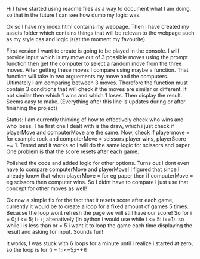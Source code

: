Hi I have started using readme files as a way to document what I am doing, 
so that in the future I can see how dumb my logic was.

Ok so I have my index.html contains my webpage. Then I have created my assets folder which contains things that will be relevan to the webpage such as my style.css and logic.js(at the moment my favourite).

First version I want to create is going to be played in the console. I will provide input which is my move out of 3 possible moves using the prompt function then get the computer to select a random move from the three moves. After getting these moves I compare using maybe a function. That function will take in two arguements my move and the computers. Ultimately I am comparing between 3 moves. Therefore the function must contain 3 conditions that will check if the moves are similar or different. If not similar then which 1 wins and which 1 loses. Then display the result. Seems easy to make. (Everything after this line is updates during or after finishing the project)

Status:
I am currently thinking of how to effectively check who wins and who loses.
The first one I dealt with is the draw, which i just check if playerMove and computerMove are the same.
Now, check if playermove = for example rock and computerMove = scissors player wins, playerScore += 1. Tested and it works so I will do the same logic for scissors and paper. One problem is that the score resets after each game. 

Polished the code and added logic for other options. Turns out I dont even have to compare computerMove and playerMove! I figured that since I already know that when playerMove = for eg paper then if computerMove = eg scissors then computer wins. So I didnt have to compare I just use that concept for other moves as well!

Ok now a simple fix for the fact that it resets score after each game, currently it would be to create a loop for a fixed amount of games 5 times. Because the loop wont refresh the page we will still have our score! So for i = 0; i <= 5; i++; altenatively (in python i would use while i <= 5: i+=1).
so while i is less than or = 5 i want it to loop the game each time displaying the result and asking for input. Sounds fun!

It works, I was stuck with 6 loops for a minute until i realize i started at zero, so the loop is for (i = 1;i<=5;i++)!